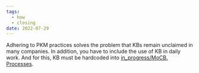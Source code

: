 ```yaml
---
tags:
  - how
  - closing
date: 2022-07-29
---
```


Adhering to PKM practices solves the problem that KBs remain unclaimed in many companies. In addition, you have to include the use of KB in daily work. And for this, KB must be hardcoded into [in_progress/MoCB. Processes](..\in_progress\MoCB.%20Processes.md).
